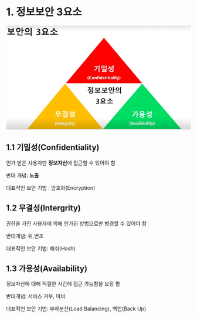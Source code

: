 # 1. 정보보안 3요소
![3se](md-images/3se.PNG)


## 1.1 기밀성(Confidentiality)

인가 받은 사용자만
**정보자산**에 접근할 수 있어야 함

반대 개념: **노출**

대표적인 보안 기법 : 암호화(Encryption)

## 1.2 무결성(Intergrity)

권한을 가진 사용자에 의해
인가된 방법으로만 병경할 수 있어야 함

반대개념: 위,변조

대표적인 보안 기법: 해쉬(Hash)

## 1.3 가용성(Availability)

정보자산에 대해 적절한 시간에 접근 가능함을 보장 함

반대개념: 서비스 거부, 마비

대표적인 보안 기법: 부하분산(Load Balancing), 백업(Back Up)


